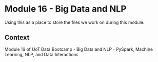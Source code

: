 # Module 16 - Big Data and NLP

Using this as a place to store the files we work on during this module.

## Context

Module 16 of UoT Data Bootcamp - Big Data and NLP - PySpark, Machine Learning, NLP, and Data Interactions
